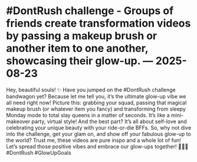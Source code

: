 # #DontRush challenge - Groups of friends create transformation videos by passing a makeup brush or another item to one another, showcasing their glow-up. — 2025-08-23

Hey, beautiful souls! ✨ Have you jumped on the #DontRush challenge bandwagon yet? Because let me tell you, it’s the ultimate glow-up vibe we all need right now! Picture this: grabbing your squad, passing that magical makeup brush (or whatever item you fancy) and transforming from sleepy Monday mode to total slay queens in a matter of seconds. It’s like a mini-makeover party, virtual style! And the best part? It’s all about self-love and celebrating your unique beauty with your ride-or-die BFFs. So, why not dive into the challenge, get your glam on, and show off your fabulous glow-up to the world? Trust me, these videos are pure inspo and a whole lot of fun! Let’s spread those positive vibes and embrace our glow-ups together! 💄💅🌟 #DontRush #GlowUpGoals